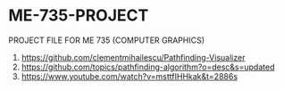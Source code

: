 # ME-735-PROJECT
PROJECT FILE FOR ME 735 (COMPUTER GRAPHICS)
1. https://github.com/clementmihailescu/Pathfinding-Visualizer
2. https://github.com/topics/pathfinding-algorithm?o=desc&s=updated
3. https://www.youtube.com/watch?v=msttfIHHkak&t=2886s

